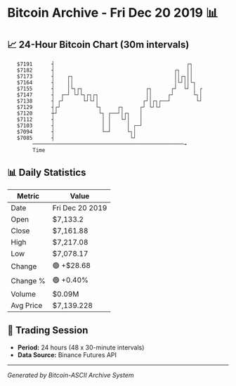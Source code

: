 # Bitcoin Archive - Fri Dec 20 2019 📊

## 📈 24-Hour Bitcoin Chart (30m intervals)

```
   $7191      ┤                                          ┌┐    
   $7182      ┤                                      ┌┐  ││    
   $7173      ┤    ┌┐                                ││┌┐││    
   $7164      ┤    ││                                │└┘││└┐   
   $7155      ┤    │└┐┌┐                    ┌┐      ┌┘  └┘ │ ┌ 
   $7147      ┤  ┌─┘ └┘└┐┌┐┌┐               ││     ┌┘      └┐│ 
   $7138      ┤ ┌┘      └┘└┘│              ┌┘│┌┐┌──┘        └┘ 
   $7129      ┤┌┘           └┐     ┌┐     ┌┘ └┘└┘              
   $7120      ┼┘             └┐ ┌──┘│┌┐   │                    
   $7112      ┤               │ │   └┘│   │                    
   $7103      ┤               │ │     │ ┌─┘                    
   $7094      ┤               └─┘     └┐│                      
   $7085      ┤                        └┘                      
        ────────────────────────────────────────────────→
        Time
```

## 📊 Daily Statistics

| Metric | Value |
|--------|-------|
| Date | Fri Dec 20 2019 |
| Open | $7,133.2 |
| Close | $7,161.88 |
| High | $7,217.08 |
| Low | $7,078.17 |
| Change | 🟢 +$28.68 |
| Change % | 🟢 +0.40% |
| Volume | $0.09M |
| Avg Price | $7,139.228 |

## 📅 Trading Session

- **Period:** 24 hours (48 x 30-minute intervals)
- **Data Source:** Binance Futures API

---
*Generated by Bitcoin-ASCII Archive System*

